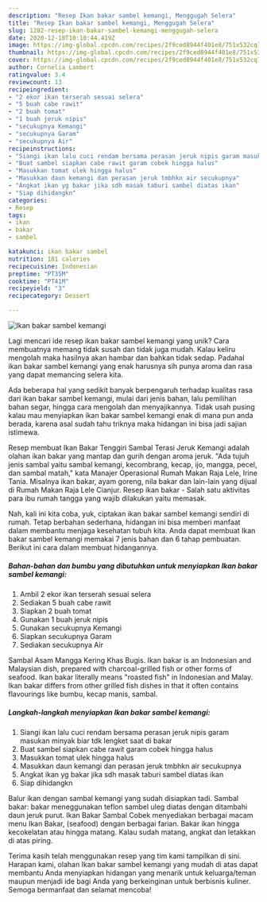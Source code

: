 ```yaml
---
description: "Resep Ikan bakar sambel kemangi, Menggugah Selera"
title: "Resep Ikan bakar sambel kemangi, Menggugah Selera"
slug: 1282-resep-ikan-bakar-sambel-kemangi-menggugah-selera
date: 2020-12-10T10:10:44.419Z
image: https://img-global.cpcdn.com/recipes/2f9ced8944f401e8/751x532cq70/ikan-bakar-sambel-kemangi-foto-resep-utama.jpg
thumbnail: https://img-global.cpcdn.com/recipes/2f9ced8944f401e8/751x532cq70/ikan-bakar-sambel-kemangi-foto-resep-utama.jpg
cover: https://img-global.cpcdn.com/recipes/2f9ced8944f401e8/751x532cq70/ikan-bakar-sambel-kemangi-foto-resep-utama.jpg
author: Cornelia Lambert
ratingvalue: 3.4
reviewcount: 13
recipeingredient:
- "2 ekor ikan terserah sesuai selera"
- "5 buah cabe rawit"
- "2 buah tomat"
- "1 buah jeruk nipis"
- "secukupnya Kemangi"
- "secukupnya Garam"
- "secukupnya Air"
recipeinstructions:
- "Siangi ikan lalu cuci rendam bersama perasan jeruk nipis garam masukan minyak biar tdk lengket saat di bakar"
- "Buat sambel siapkan cabe rawit garam cobek hingga halus"
- "Masukkan tomat ulek hingga halus"
- "Masukkan daun kemangi dan perasan jeruk tmbhkn air secukupnya"
- "Angkat ikan yg bakar jika sdh masak taburi sambel diatas ikan"
- "Siap dihidangkn"
categories:
- Resep
tags:
- ikan
- bakar
- sambel

katakunci: ikan bakar sambel 
nutrition: 181 calories
recipecuisine: Indonesian
preptime: "PT35M"
cooktime: "PT41M"
recipeyield: "3"
recipecategory: Dessert

---
```



![Ikan bakar sambel kemangi](https://img-global.cpcdn.com/recipes/2f9ced8944f401e8/751x532cq70/ikan-bakar-sambel-kemangi-foto-resep-utama.jpg)

Lagi mencari ide resep ikan bakar sambel kemangi yang unik? Cara membuatnya memang tidak susah dan tidak juga mudah. Kalau keliru mengolah maka hasilnya akan hambar dan bahkan tidak sedap. Padahal ikan bakar sambel kemangi yang enak harusnya sih punya aroma dan rasa yang dapat memancing selera kita.

Ada beberapa hal yang sedikit banyak berpengaruh terhadap kualitas rasa dari ikan bakar sambel kemangi, mulai dari jenis bahan, lalu pemilihan bahan segar, hingga cara mengolah dan menyajikannya. Tidak usah pusing kalau mau menyiapkan ikan bakar sambel kemangi enak di mana pun anda berada, karena asal sudah tahu triknya maka hidangan ini bisa jadi sajian istimewa.

Resep membuat Ikan Bakar Tenggiri Sambal Terasi Jeruk Kemangi adalah olahan ikan bakar yang mantap dan gurih dengan aroma jeruk. &#34;Ada tujuh jenis sambal yaitu sambal kemangi, kecombrang, kecap, ijo, mangga, pecel, dan sambal matah,&#34; kata Manajer Operasional Rumah Makan Raja Lele, Irine Tania. Misalnya ikan bakar, ayam goreng, nila bakar dan lain-lain yang dijual di Rumah Makan Raja Lele Cianjur. Resep ikan bakar - Salah satu aktivitas para ibu rumah tangga yang wajib dilakukan yaitu memasak.


Nah, kali ini kita coba, yuk, ciptakan ikan bakar sambel kemangi sendiri di rumah. Tetap berbahan sederhana, hidangan ini bisa memberi manfaat dalam membantu menjaga kesehatan tubuh kita. Anda dapat membuat Ikan bakar sambel kemangi memakai 7 jenis bahan dan 6 tahap pembuatan. Berikut ini cara dalam membuat hidangannya.

<!--inarticleads1-->

##### Bahan-bahan dan bumbu yang dibutuhkan untuk menyiapkan Ikan bakar sambel kemangi:

1. Ambil 2 ekor ikan terserah sesuai selera
1. Sediakan 5 buah cabe rawit
1. Siapkan 2 buah tomat
1. Gunakan 1 buah jeruk nipis
1. Gunakan secukupnya Kemangi
1. Siapkan secukupnya Garam
1. Sediakan secukupnya Air


Sambal Asam Mangga Kering Khas Bugis. Ikan bakar is an Indonesian and Malaysian dish, prepared with charcoal-grilled fish or other forms of seafood. Ikan bakar literally means &#34;roasted fish&#34; in Indonesian and Malay. Ikan bakar differs from other grilled fish dishes in that it often contains flavourings like bumbu, kecap manis, sambal. 

<!--inarticleads2-->

##### Langkah-langkah menyiapkan Ikan bakar sambel kemangi:

1. Siangi ikan lalu cuci rendam bersama perasan jeruk nipis garam masukan minyak biar tdk lengket saat di bakar
1. Buat sambel siapkan cabe rawit garam cobek hingga halus
1. Masukkan tomat ulek hingga halus
1. Masukkan daun kemangi dan perasan jeruk tmbhkn air secukupnya
1. Angkat ikan yg bakar jika sdh masak taburi sambel diatas ikan
1. Siap dihidangkn


Balur ikan dengan sambal kemangi yang sudah disiapkan tadi. Sambal bakar: bakar meneggunakan teflon sambel uleg diatas dengan ditambahi daun jeruk purut. Ikan Bakar Sambal Cobek menyediakan berbagai macam menu Ikan Bakar, (seafood) dengan berbagai farian. Bakar ikan hingga kecokelatan atau hingga matang. Kalau sudah matang, angkat dan letakkan di atas piring. 

Terima kasih telah menggunakan resep yang tim kami tampilkan di sini. Harapan kami, olahan Ikan bakar sambel kemangi yang mudah di atas dapat membantu Anda menyiapkan hidangan yang menarik untuk keluarga/teman maupun menjadi ide bagi Anda yang berkeinginan untuk berbisnis kuliner. Semoga bermanfaat dan selamat mencoba!

